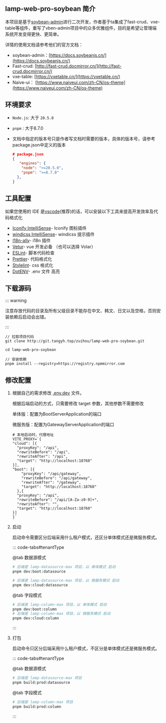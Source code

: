 <!-- #region common -->

## lamp-web-pro-soybean 简介

本项目是基于[soybean-admin](https://docs.soybeanjs.cn/)进行二次开发，作者基于ta集成了fast-crud、vxe-table等组件，重写了vben-admin项目中的众多优雅组件，目的是希望让管理端系统开发变得更快、更简单。

详情的使用文档请参考他们的官方文档：

- soybean-admin：[https://docs.soybeanjs.cn/](https://docs.soybeanjs.cn/)
- Fast-crud: [http://fast-crud.docmirror.cn/](http://fast-crud.docmirror.cn/)
- vxe-table: [https://vxetable.cn/](https://vxetable.cn/)
- Naive-ui： [https://www.naiveui.com/zh-CN/os-theme](https://www.naiveui.com/zh-CN/os-theme)

## 环境要求

- `Node.js`:  大于 `20.5.0`

- `pnpm` :  大于8.7.0

- 文档中指定的版本号只是作者写文档时需要的版本，具体的版本号，请参考package.json中定义的版本

  ```json
  # package.json
  {
     "engines": {
      "node": ">=20.5.0",
      "pnpm": ">=8.7.0"
    },
  }
  ```

  

## 工具配置

如果您使用的 IDE 是[vscode](https://code.visualstudio.com/)(推荐)的话，可以安装以下工具来提高开发效率及代码格式化

* [Iconify IntelliSense](https://marketplace.visualstudio.com/items?itemName=antfu.iconify)\- Iconify 图标插件
* [windicss IntelliSense](https://marketplace.visualstudio.com/items?itemName=voorjaar.windicss-intellisense)\- windicss 提示插件
* [I18n-ally](https://marketplace.visualstudio.com/items?itemName=Lokalise.i18n-ally)\- i18n 插件
* [Vetur](https://marketplace.visualstudio.com/items?itemName=octref.vetur)\- vue 开发必备 （也可以选择 Volar）
* [ESLint](https://marketplace.visualstudio.com/items?itemName=dbaeumer.vscode-eslint)\- 脚本代码检查
* [Prettier](https://marketplace.visualstudio.com/items?itemName=esbenp.prettier-vscode)\- 代码格式化
* [Stylelint](https://marketplace.visualstudio.com/items?itemName=stylelint.vscode-stylelint)\- css 格式化
* [DotENV](https://marketplace.visualstudio.com/items?itemName=mikestead.dotenv)\- .env 文件 高亮

## 下载源码

::: warning

注意存放代码的目录及所有父级目录不能存在中文、韩文、日文以及空格，否则安装依赖后启动会出错。

:::

```shell
// 拉取项目代码
git clone http://git.tangyh.top/zuihou/lamp-web-pro-soybean.git

cd lamp-web-pro-soybean

// 安装依赖
pnpm install --registry=https://registry.npmmirror.com
```

<!-- #endregion common -->

## 修改配置

1. 根据自己的需求修改 [.env.dev](http://git.tangyh.top/zuihou/lamp-web-pro-soybean/blob/5.x/.env.dev) 文件。

   根据后端启动的方式，只需要修改 target 参数，其他参数不需要修改

   单体版：配置为BootServerApplication的端口

   微服务版：配置为GatewayServerApplication的端口

   ```properties{7,13,18}
   # 本地启动时，代理地址
   VITE_PROXY=`{
   "cloud": [{
     "proxyKey": "/api",
     "rewriteBefore": "/api",
     "rewriteAfter": "/api",
     "target": "http://localhost:18760"
   }],
   "boot": [{
       "proxyKey": "/api/gateway",
       "rewriteBefore": "/api/gateway",
       "rewriteAfter": "/gateway",
       "target": "http://localhost:18760"
     },{
     "proxyKey": "/api",
     "rewriteBefore": "/api/[A-Za-z0-9]+",
     "rewriteAfter": "",
     "target": "http://localhost:18760"
   }]
   }`
   ```

2. 启动

   启动命令需要区分后端采用什么租户模式，还区分单体模式还是微服务模式。

   ::: code-tabs#tenantType

   @tab 数据源模式

   ```bash
   # 后端是 lamp-datasource-max 项目，以 单体模式 启动
   pnpm dev:boot:datasource
   
   # 后端是 lamp-datasource-max 项目，以 微服务模式 启动
   pnpm dev:cloud:datasource
   ```

   @tab 字段模式

   ```bash
   # 后端是 lamp-column-max 项目，以 单体模式 启动
   pnpm dev:boot:column
   # 后端是 lamp-column-max 项目，以 微服务模式 启动
   pnpm dev:cloud:column
   ```

   :::

3. 打包

   启动命令只区分后端采用什么租户模式，不区分是单体模式还是微服务模式。

   ::: code-tabs#tenantType

   @tab 数据源模式

   ```bash
   # 后端是 lamp-datasource-max 项目
   pnpm build:prod:datasource	
   ```

   @tab 字段模式

   ```bash
   # 后端是 lamp-column-max 项目
   pnpm build:prod:column
   ```

   

   :::





